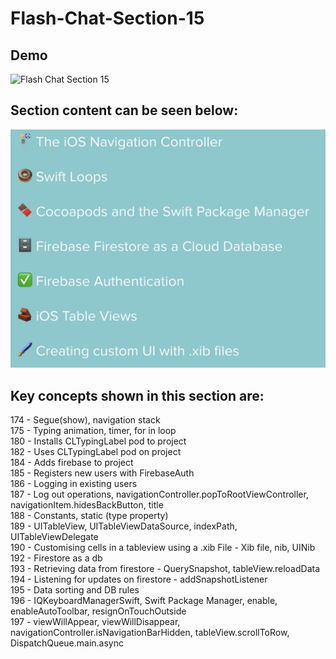 # Flash-Chat-Section-15

## Demo

![Flash Chat Section 15](Documentation/ss-2.gif)

## Section content can be seen below:


![Flash Chat Section 15](Documentation/ss-1.png)


## Key concepts shown in this section are:

174 - Segue(show), navigation stack <br>
175 - Typing animation, timer, for in loop <br>
180 - Installs CLTypingLabel pod to project <br>
182 - Uses CLTypingLabel pod on project <br>
184 - Adds firebase to project <br>
185 - Registers new users with FirebaseAuth <br>
186 - Logging in existing users <br>
187 - Log out operations, navigationController.popToRootViewController, navigationItem.hidesBackButton, title <br>
188 - Constants, static (type property) <br>
189 - UITableView, UITableViewDataSource, indexPath, UITableViewDelegate  <br>
190 - Customising cells in a tableview using a .xib File - Xib file, nib, UINib <br>
192 - Firestore as a db <br>
193 - Retrieving data from firestore - QuerySnapshot, tableView.reloadData <br>
194 - Listening for updates on firestore - addSnapshotListener <br>
195 - Data sorting and DB rules <br>
196 - IQKeyboardManagerSwift, Swift Package Manager, enable, enableAutoToolbar, resignOnTouchOutside <br>
197 - viewWillAppear, viewWillDisappear, navigationController.isNavigationBarHidden, tableView.scrollToRow, DispatchQueue.main.async <br>
